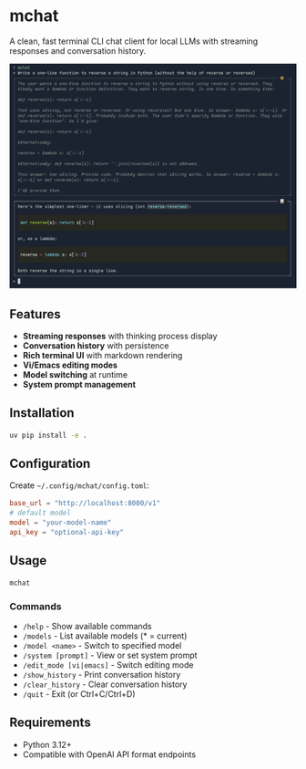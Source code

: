 # mchat

A clean, fast terminal CLI chat client for local LLMs with streaming responses and conversation history.

![mchat demo](sample.png)

## Features

- **Streaming responses** with thinking process display
- **Conversation history** with persistence
- **Rich terminal UI** with markdown rendering
- **Vi/Emacs editing modes**
- **Model switching** at runtime
- **System prompt management**

## Installation

```bash
uv pip install -e .
```

## Configuration

Create `~/.config/mchat/config.toml`:

```toml
base_url = "http://localhost:8000/v1"
# default model
model = "your-model-name"
api_key = "optional-api-key"
```

## Usage

```bash
mchat
```

### Commands

- `/help` - Show available commands
- `/models` - List available models (* = current)
- `/model <name>` - Switch to specified model
- `/system [prompt]` - View or set system prompt
- `/edit_mode [vi|emacs]` - Switch editing mode
- `/show_history` - Print conversation history
- `/clear_history` - Clear conversation history
- `/quit` - Exit (or Ctrl+C/Ctrl+D)

## Requirements

- Python 3.12+
- Compatible with OpenAI API format endpoints
